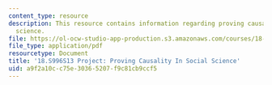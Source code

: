 ```yaml
---
content_type: resource
description: This resource contains information regarding proving causality in social
  science.
file: https://ol-ocw-studio-app-production.s3.amazonaws.com/courses/18-s996-category-theory-for-scientists-spring-2013/a9f2a10cc75e30365207f9c81cb9ccf5_MIT18_S996S13_ProCausality.pdf
file_type: application/pdf
resourcetype: Document
title: '18.S996S13 Project: Proving Causality In Social Science'
uid: a9f2a10c-c75e-3036-5207-f9c81cb9ccf5
---
```

